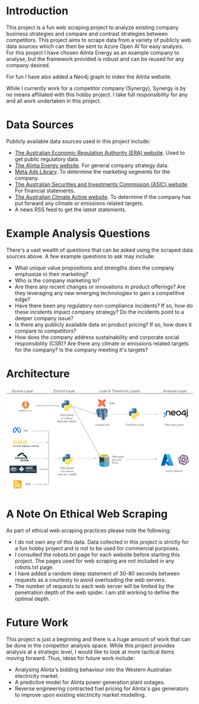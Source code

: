 # Introduction
This project is a fun web scraping project to analyze existing company business strategies and compare and contrast strategies between competitors. This project aims to scrape data from a variety of publicly web data sources which can then be sent to Azure Open AI for easy analysis. For this project I have chosen Alinta Energy as an example company to analyse, but the framework provided is robust and can be reused for any company desired. 

For fun I have also added a Neo4j graph to index the Alinta website.

While I currently work for a competitor company (Synergy), Synergy is by no means affiliated with this hobby project. I take full responsibility for any and all work undertaken in this project. 

# Data Sources
Publicly available data sources used in this project include:

* [The Australian Economic Regulation Authority (ERA) website](https://www.erawa.com.au/). Used to get public regulatory data.
* [The Alinta Energy website](https://www.alintaenergy.com.au/). For general company strategy data.
* [Meta Ads Library](https://www.facebook.com/ads/library/?active_status=all&ad_type=political_and_issue_ads&country=AU&media_type=all). To determine the marketing segments for the company.
* [The Australian Securities and Investments Commission (ASIC) website](https://asic.gov.au/). For financial statements.
* [The Australian Climate Active website](https://www.climateactive.org.au/). To determine if the company has put forward any climate or emissions related targets.
* A news RSS feed to get the latest statements. 


# Example Analysis Questions
There's a vast wealth of questions that can be asked using the scraped data sources above. A few example questions to ask may include:

* What unique value propositions and strengths does the company emphasize in their marketing?
* Who is the company marketing to?
* Are there any recent changes or innovations in product offerings? Are they leveraging any new emerging technologies to gain a competitive edge?
* Have there been any regulatory non-compliance incidents? If so, how do these incidents impact company strategy? Do the incidents point to a deeper company issue?
* Is there any publicly available data on product pricing? If so, how does it compare to competitors?
* How does the company address sustainability and corporate social responsibility (CSR)? Are there any climate or emissions related targets for the company? Is the company meeting it's targets?

# Architecture
<img src='Images/Architecture.png' width='550'>

# A Note On Ethical Web Scraping
As part of ethical web scraping practices please note the following:

* I do not own any of this data. Data collected in this project is strictly for a fun hobby project and is not to be used for commercial purposes.
* I consulted the robots.txt page for each website before starting this project. The pages used for web scraping are not included in any robots.txt page.
* I have added a random sleep statement of 30-80 seconds between requests as a courtesty to avoid overloading the web servers.
* The number of requests to each web server will be limited by the penetration depth of the web spider. I am still working to define the optimal depth. 

# Future Work
This project is just a beginning and there is a huge amount of work that can be done in the competitor analysis space. While this project provides analysis at a strategic level, I would like to look at more tactical items moving forward. Thus, ideas for future work include:

* Analysing Alinta's bidding behaviour into the Western Australian electricity market.
* A predictive model for Alinta power generation plant outages. 
* Reverse engineering contracted fuel pricing for Alinta's gas generators to improve upon existing electricity market modelling.
